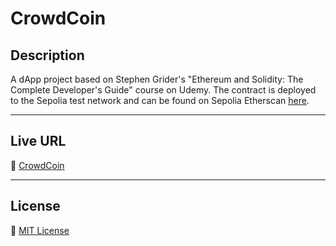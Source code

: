 # CrowdCoin

## Description
A dApp project based on Stephen Grider's "Ethereum and Solidity: The Complete Developer's Guide" course on Udemy. The contract is deployed to the Sepolia test network and can be found on Sepolia Etherscan [here](https://sepolia.etherscan.io/address/0x29486a20caF307d538904b92560f580a04948D81).

---

## Live URL
🚀 [CrowdCoin](http://3.91.80.82:3001/)

---

## License
📝 [MIT License](https://github.com/djoshware/CrowdCoin/blob/main/LICENSE)
